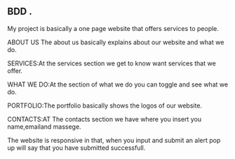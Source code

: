 ## BDD .

My project is basically a one page website that offers services to people.

ABOUT US The about us basically explains about our website and what we do.

SERVICES:At the services section we get to know want services that we offer.

WHAT WE DO:At the section of what we do you can toggle and see what we do.

PORTFOLIO:The portfolio basically shows the logos of our website.

CONTACTS:AT The contacts section we have where you insert you name,emailand massege.

The website is responsive in that, when you input and submit an alert pop up will say that you have submitted successfull.